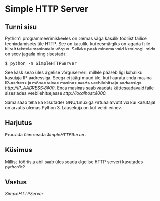 ﻿# Simple HTTP Server

## Tunni sisu

Python'i programmeerimiskeeles on olemas väga kasulik tööriist failide teenindamiseks üle HTTP. See on kasulik, kui eesmärgiks on jagada faile kiirelt teistele masinatele võrgus. Selleks peab minema vaid kataloogi, mida on soov jagada ning sisestada:

<pre>$ python -m SimpleHTTPServer</pre>

See käsk seab üles algelise võrguserveri, millele pääseb ligi kohaliku kasutaja IP-aadressiga. Seega ei jäägi muud üle, kui haarata enda masina IP-aadress ja mõnes teises masinas avada veebilehitseja aadressiga *http://IP_AADRESS:8000*. Enda masinas saab vaadata kättesaadavaid faile sisestades veebilehitsejasse *http://localhost:8000.*

Sama saab teha ka kasutades GNU/Linuxiga virtuaalarvutit või kui kasutajal on arvutis olemas Python 3. Lausekuju on küll veidi erinev.

## Harjutus

Proovida üles seada *SimpleHTTPServer*.

## Küsimus

Millise tööriista abil saab üles seada algelise HTTP serveri kasutades *python*'it?

## Vastus

*SimpleHTTPServer*
